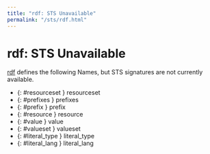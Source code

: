 ```yaml
---
title: "rdf: STS Unavailable"
permalink: "/sts/rdf.html"
---
```


# rdf: STS Unavailable


[rdf](/cd/rdf)
defines the following Names, but STS signatures are not currently available.


 *  {: #resourceset } resourceset
 *  {: #prefixes } prefixes
 *  {: #prefix } prefix
 *  {: #resource } resource
 *  {: #value } value
 *  {: #valueset } valueset
 *  {: #literal_type } literal_type
 *  {: #literal_lang } literal_lang